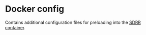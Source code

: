 # Docker config

Contains additional configuration files for preloading into the [SDRR container](/ci/docker/README.md#sdrr-container).
